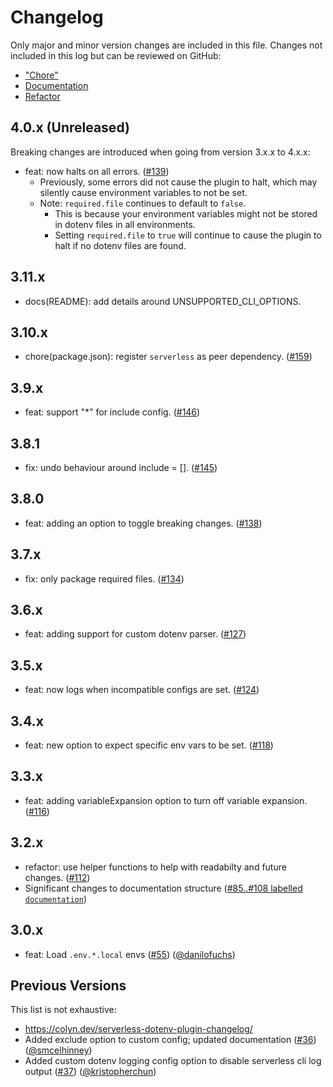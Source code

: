 # Changelog

Only major and minor version changes are included in this file. Changes not
included in this log but can be reviewed on GitHub:

* ["Chore"](https://github.com/neverendingqs/serverless-dotenv-plugin/pulls?q=+is%3Apr+label%3Achore+)
* [Documentation](https://github.com/neverendingqs/serverless-dotenv-plugin/pulls?q=+is%3Apr+label%3Adocumentation)
* [Refactor](https://github.com/neverendingqs/serverless-dotenv-plugin/pulls?q=label%3Arefactor+is%3Apr)

## 4.0.x (Unreleased)

Breaking changes are introduced when going from version 3.x.x to 4.x.x:

* feat: now halts on all errors. ([#139](https://github.com/neverendingqs/serverless-dotenv-plugin/pull/139))
  * Previously, some errors did not cause the plugin to halt, which may silently cause environment variables to not be set.
  * Note: `required.file` continues to default to `false`.
    * This is because your environment variables might not be stored in dotenv files in all environments.
    * Setting `required.file` to `true` will continue to cause the plugin to halt if no dotenv files are found.

## 3.11.x

* docs(README): add details around UNSUPPORTED_CLI_OPTIONS.

## 3.10.x

* chore(package.json): register `serverless` as peer dependency. ([#159](https://github.com/neverendingqs/serverless-dotenv-plugin/pull/159))

## 3.9.x

* feat: support "*" for include config. ([#146](https://github.com/neverendingqs/serverless-dotenv-plugin/pull/146))

## 3.8.1

* fix: undo behaviour around include = []. ([#145](https://github.com/neverendingqs/serverless-dotenv-plugin/pull/145))

## 3.8.0

* feat: adding an option to toggle breaking changes. ([#138](https://github.com/neverendingqs/serverless-dotenv-plugin/pull/138))

## 3.7.x

* fix: only package required files. ([#134](https://github.com/neverendingqs/serverless-dotenv-plugin/pull/134))

## 3.6.x

* feat: adding support for custom dotenv parser. ([#127](https://github.com/neverendingqs/serverless-dotenv-plugin/pull/127))

## 3.5.x

* feat: now logs when incompatible configs are set. ([#124](https://github.com/neverendingqs/serverless-dotenv-plugin/pull/124))

## 3.4.x

* feat: new option to expect specific env vars to be set. ([#118](https://github.com/neverendingqs/serverless-dotenv-plugin/pull/118))

## 3.3.x

* feat: adding variableExpansion option to turn off variable expansion. ([#116](https://github.com/neverendingqs/serverless-dotenv-plugin/pull/116))

## 3.2.x

* refactor: use helper functions to help with readabilty and future changes. ([#112](https://github.com/neverendingqs/serverless-dotenv-plugin/pull/112))
* Significant changes to documentation structure ([#85..#108 labelled `documentation`](https://github.com/neverendingqs/serverless-dotenv-plugin/pulls?q=is%3Apr+label%3Adocumentation+closed%3A2021-02-06..2021-02-07+))

## 3.0.x

* feat: Load `.env.*.local` envs ([#55](https://github.com/neverendingqs/serverless-dotenv-plugin/pull/55)) ([@danilofuchs](https://github.com/danilofuchs))

## Previous Versions

This list is not exhaustive:

* https://colyn.dev/serverless-dotenv-plugin-changelog/
* Added exclude option to custom config; updated documentation ([#36](https://github.com/neverendingqs/serverless-dotenv-plugin/pull/36)) ([@smcelhinney](https://github.com/smcelhinney))
* Added custom dotenv logging config option to disable serverless cli log output ([#37](https://github.com/neverendingqs/serverless-dotenv-plugin/pull/37)) ([@kristopherchun](https://github.com/kristopherchun))
